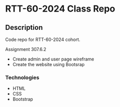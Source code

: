 # RTT-60-2024 Class Repo


## Description
Code repo for RTT-60-2024 cohort.

Assignment 307.6.2
- Create admin and user page wireframe
- Create the website using Bootsrap


### Technologies
- HTML
- CSS
- Bootstrap